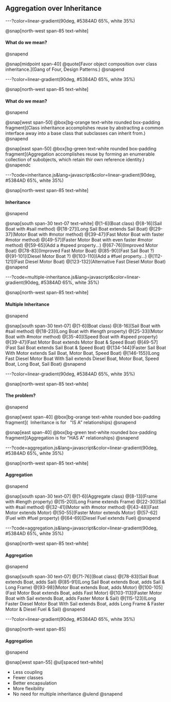 ## Aggregation over Inheritance

---?color=linear-gradient(90deg, #5384AD 65%, white 35%)

@snap[north-west span-85 text-white]
#### What do we mean?
@snapend

@snap[midpoint span-40]
@quote[Favor object composition over class inheritance.](Gang of Four, Design Patterns.)
@snapend

---?color=linear-gradient(90deg, #5384AD 65%, white 35%)

@snap[north-west span-85 text-white]
#### What do we mean?
@snapend

@snap[west span-50]
@box[bg-orange text-white rounded box-padding fragment](Class inheritance accomplishes reuse by abstracting a common interface away into a base class that subclasses can inherit from.)
@snapend

@snap[east span-50]
@box[bg-green text-white rounded box-padding fragment](Aggregation accomplishes reuse by forming an enumerable collection of subobjects, which retain thir own reference identity.)
@snapendc


---?code=inheritance.js&lang=javascript&color=linear-gradient(90deg, #5384AD 65%, white 35%)

@snap[north-west span-85 text-white]
#### Inheritance
@snapend

@snap[south span-30 text-07 text-white]
@[1-6](Boat class)
@[8-16](Sail Boat with #sail method)
@[18-27](Long Sail Boat extends Sail Boat)
@[29-37](Motor Boat with #motor method)
@[39-47](Fast Motor Boat with faster #motor method)
@[49-57](Faster Motor Boat with even faster #motor method)
@[59-65](Add a #speed property...)
@[67-76](Improved Motor Boat)
@[78-83](Improved Fast Motor Boat)
@[85-90](Fast Sail Boat ?)
@[91-101](Diesel Motor Boat ?)
@[103-110](Add a #fuel property...)
@[112-121](Fast Diesel Motor Boat)
@[123-132](Alternative Fast Diesel Motor Boat)
@snapend

---?code=multiple-inheritance.js&lang=javascript&color=linear-gradient(90deg, #5384AD 65%, white 35%)

@snap[north-west span-85 text-white]
#### Multiple Inheritance
@snapend

@snap[south span-30 text-07]
@[1-6](Boat class)
@[8-16](Sail Boat with #sail method)
@[18-23](Long Boat with #length property)
@[25-33](Motor Boat with #motor method)
@[35-40](Speed Boat with #speed property)
@[39-47](Fast Motor Boat extends Motor Boat & Speed Boat)
@[49-57](Fast Sail Boat extends Sail Boat & Speed Boat)
@[134-144](Faster Sail Boat With Motor extends Sail Boat, Motor Boat, Speed Boat)
@[146-155](Long Fast Diesel Motor Boat With Sail extends Diesel Boat, Motor Boat, Speed Boat, Long Boat, Sail Boat)
@snapend

---?color=linear-gradient(90deg, #5384AD 65%, white 35%)

@snap[north-west span-85 text-white]
#### The problem?
@snapend

@snap[west span-40]
@box[bg-orange text-white rounded box-padding fragment](&nbsp; Inheritance is for &nbsp; "IS A" relationships)
@snapend

@snap[east span-40]
@box[bg-green text-white rounded box-padding fragment](Aggregation is for "HAS A" relationships)
@snapend

---?code=aggregation.js&lang=javascript&color=linear-gradient(90deg, #5384AD 65%, white 35%)

@snap[north-west span-85 text-white]
#### Aggregation
@snapend

@snap[south span-30 text-07]
@[1-6](Aggregate class)
@[8-13](Frame with #length property)
@[15-20](Long Frame extends Frame)
@[22-30](Sail with #sail method)
@[32-41](Motor with #motor method)
@[43-48](Fast Motor extends Motor)
@[50-55](Faster Motor extends Motor)
@[57-62](Fuel with #fuel property)
@[64-69](Diesel Fuel extends Fuel)
@snapend

---?code=aggregation.js&lang=javascript&color=linear-gradient(90deg, #5384AD 65%, white 35%)

@snap[north-west span-85 text-white]
#### Aggregation
@snapend

@snap[south span-30 text-07]
@[71-76](Boat class)
@[78-83](Sail Boat extends Boat, adds Sail)
@[85-91](Long Sail Boat extends Boat, adds Sail & Long Frame)
@[93-98](Motor Boat extends Boat, adds Motor)
@[100-105](Fast Motor Boat extends Boat, adds Fast Motor)
@[103-113](Faster Motor Boat with Sail extends Boat, adds Faster Motor & Sail)
@[115-123](Long Faster Diesel Motor Boat With Sail extends Boat, adds Long Frame & Faster Motor & Diesel Fuel & Sail)
@snapend

---?color=linear-gradient(90deg, #5384AD 65%, white 35%)

@snap[north-west span-85]
#### Aggregation
@snapend

@snap[west span-55]
@ul[spaced text-white]
- Less coupling
- Fewer classes
- Better encapsulation
- More flexibility
- No need for multiple inheritance
@ulend
@snapend
